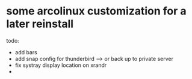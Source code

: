 # some arcolinux customization for a later reinstall

todo: 
 - add bars
 - add snap config for thunderbird --> or back up to private server
 - fix systray display location on xrandr
 - 